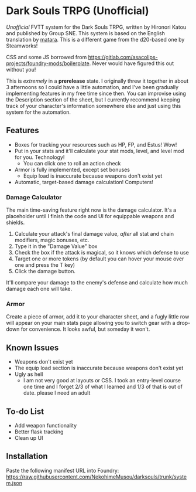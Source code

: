 # Dark Souls TRPG (Unofficial)

*Unofficial* FVTT system for the Dark Souls TRPG, written by Hironori Katou and published by Group SNE. This system is based on the English translation by [matara](https://mataramakesgames.carrd.co/). This is a different game from the d20-based one by Steamworks!

CSS and some JS borrowed from <https://gitlab.com/asacolips-projects/foundry-mods/boilerplate>. Never would have figured this out without you!

This is *extremely* in a **prerelease** state. I originally threw it together in about 3 afternoons so I could have a little automation, and I've been gradually implementing features in my free time since then. You can improvise using the Description section of the sheet, but I currently recommend keeping track of your character's information somewhere else and just using this system for the automation.

## Features

- Boxes for tracking your resources such as HP, FP, and Estus! Wow!
- Put in your stats and it'll calculate your stat mods, level, and level mod for you. Technology!
  - You can click one to roll an action check
- Armor is fully implemented, except set bonuses
  - Equip load is inaccurate because weapons don't exist yet
- Automatic, target-based damage calculation! Computers!

### Damage Calculator

The main time-saving feature right now is the damage calculator. It's a placeholder until I finish the code and UI for equippable weapons and shields.

1. Calculate your attack's final damage value, *after* all stat and chain modifiers, magic bonuses, etc.
2. Type it in the "Damage Value" box
3. Check the box if the attack is magical, so it knows which defense to use
4. Target one or more tokens (by default you can hover your mouse over one and press the T key)
5. Click the damage button.

It'll compare your damage to the enemy's defense and calculate how much damage each one will take.

### Armor

Create a piece of armor, add it to your character sheet, and a fugly little row will appear on your main stats page allowing you to switch gear with a drop-down for convenience. It looks awful, but someday it won't.

## Known Issues

- Weapons don't exist yet
- The equip load section is inaccurate because weapons don't exist yet
- Ugly as hell
  - I am not very good at layouts or CSS. I took an entry-level course one time and I forget 2/3 of what I learned and 1/3 of that is out of date. please I need an adult

## To-do List

- Add weapon functionality
- Better flask tracking
- Clean up UI

## Installation

Paste the following manifest URL into Foundry: <https://raw.githubusercontent.com/NekohimeMusou/darksouls/trunk/system.json>
